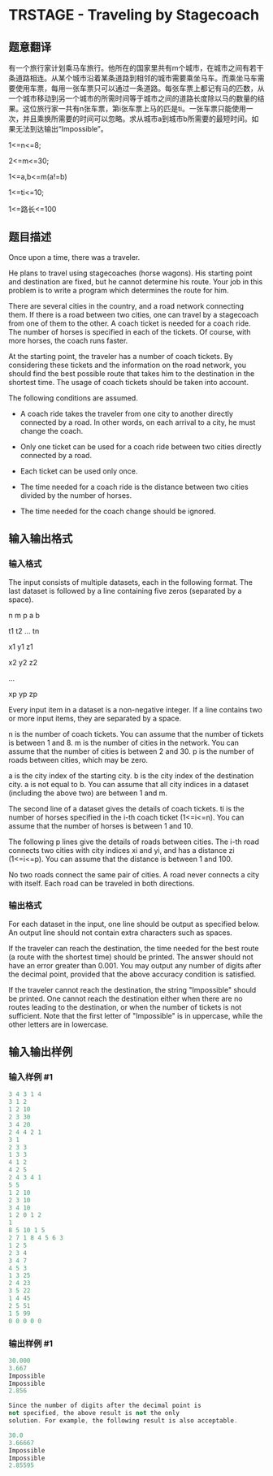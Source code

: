 # TRSTAGE - Traveling by Stagecoach

## 题意翻译

有一个旅行家计划乘马车旅行。他所在的国家里共有m个城市，在城市之间有若干条道路相连。从某个城市沿着某条道路到相邻的城市需要乘坐马车。而乘坐马车需要使用车票，每用一张车票只可以通过一条道路。每张车票上都记有马的匹数，从一个城市移动到另一个城市的所需时间等于城市之间的道路长度除以马的数量的结果。这位旅行家一共有n张车票，第i张车票上马的匹是ti。一张车票只能使用一次，并且乘换所需要的时间可以忽略。求从城市a到城市b所需要的最短时间。如果无法到达输出“Impossible”。

1<=n<=8;

2<=m<=30;

1<=a,b<=m(a!=b)

1<=ti<=10;

1<=路长<=100

## 题目描述

Once upon a time, there was a traveler.

He plans to travel using stagecoaches (horse wagons). His starting point and destination are fixed, but he cannot determine his route. Your job in this problem is to write a program which determines the route for him.

There are several cities in the country, and a road network connecting them. If there is a road between two cities, one can travel by a stagecoach from one of them to the other. A coach ticket is needed for a coach ride. The number of horses is specified in each of the tickets. Of course, with more horses, the coach runs faster.

At the starting point, the traveler has a number of coach tickets. By considering these tickets and the information on the road network, you should find the best possible route that takes him to the destination in the shortest time. The usage of coach tickets should be taken into account.

The following conditions are assumed.

- A coach ride takes the traveler from one city to another directly connected by a road. In other words, on each arrival to a city, he must change the coach.

- Only one ticket can be used for a coach ride between two cities directly connected by a road.

- Each ticket can be used only once.

- The time needed for a coach ride is the distance between two cities divided by the number of horses.

- The time needed for the coach change should be ignored.

## 输入输出格式

### 输入格式

The input consists of multiple datasets, each in the following format. The last dataset is followed by a line containing five zeros (separated by a space).

n m p a b

t1 t2 ... tn

x1 y1 z1

x2 y2 z2

...

xp yp zp

Every input item in a dataset is a non-negative integer. If a line contains two or more input items, they are separated by a space.

n is the number of coach tickets. You can assume that the number of tickets is between 1 and 8. m is the number of cities in the network. You can assume that the number of cities is between 2 and 30. p is the number of roads between cities, which may be zero.

a is the city index of the starting city. b is the city index of the destination city. a is not equal to b. You can assume that all city indices in a dataset (including the above two) are between 1 and m.

The second line of a dataset gives the details of coach tickets. ti is the number of horses specified in the i-th coach ticket (1<=i<=n). You can assume that the number of horses is between 1 and 10.

The following p lines give the details of roads between cities. The i-th road connects two cities with city indices xi and yi, and has a distance zi (1<=i<=p). You can assume that the distance is between 1 and 100.

No two roads connect the same pair of cities. A road never connects a city with itself. Each road can be traveled in both directions.

### 输出格式

 For each dataset in the input, one line should be output as specified below. An output line should not contain extra characters such as spaces.

If the traveler can reach the destination, the time needed for the best route (a route with the shortest time) should be printed. The answer should not have an error greater than 0.001. You may output any number of digits after the decimal point, provided that the above accuracy condition is satisfied.

If the traveler cannot reach the destination, the string "Impossible" should be printed. One cannot reach the destination either when there are no routes leading to the destination, or when the number of tickets is not sufficient. Note that the first letter of "Impossible" is in uppercase, while the other letters are in lowercase.

## 输入输出样例

### 输入样例 #1

```cpp
3 4 3 1 4
3 1 2
1 2 10
2 3 30
3 4 20
2 4 4 2 1
3 1
2 3 3
1 3 3
4 1 2
4 2 5
2 4 3 4 1
5 5
1 2 10
2 3 10
3 4 10
1 2 0 1 2
1
8 5 10 1 5
2 7 1 8 4 5 6 3
1 2 5
2 3 4
3 4 7
4 5 3
1 3 25
2 4 23
3 5 22
1 4 45
2 5 51
1 5 99
0 0 0 0 0
```


### 输出样例 #1

```cpp
30.000
3.667
Impossible
Impossible
2.856

Since the number of digits after the decimal point is
not specified, the above result is not the only
solution. For example, the following result is also acceptable.

30.0
3.66667
Impossible
Impossible
2.85595
```


